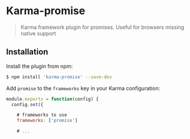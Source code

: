 # Karma-promise

> Karma framework plugin for promises.  Useful for browsers missing native support

Installation
------------

Install the plugin from npm:

```sh
$ npm install 'karma-promise' --save-dev
```

Add `promise` to the `frameworks` key in your Karma configuration:

```js
module.exports = function(config) {
  config.set({

    # frameworks to use
    frameworks: ['promise']

    # ...
```

